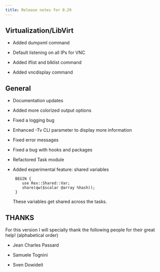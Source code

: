 ```yaml
---
title: Release notes for 0.29
---
```


## Virtualization/LibVirt

-   Added dumpxml command

-   Default listening on all IPs for VNC

-   Added iflist and blklist command

-   Added vncdisplay command

## General

-   Documentation updates

-   Added more colorized output options

-   Fixed a logging bug

-   Enhanced -Tv CLI parameter to display more information

-   Fixed error messages

-   Fixed a bug with hooks and packages

-   Refactored Task module

-   Added experimental feature: shared variables

         BEGIN {
            use Rex::Shared::Var;
            share(qw($scalar @array %hash));
         }
         

    These variables get shared across the tasks.

## THANKS

For this version I will specially thank the following people for their great help! (alphabetical order)

-   Jean Charles Passard

-   Samuele Tognini

-   Sven Dowideit


